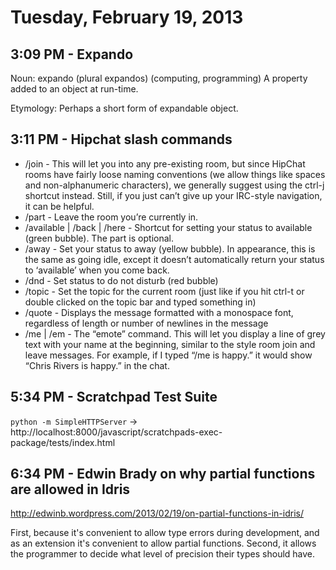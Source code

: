 # Tuesday, February 19, 2013

## 3:09 PM - Expando

Noun:
expando (plural expandos)
(computing, programming) A property added to an object at run-time.

Etymology:
Perhaps a short form of expandable object.

## 3:11 PM - Hipchat slash commands

* /join - This will let you into any pre-existing room, but since HipChat rooms
  have fairly loose naming conventions (we allow things like spaces and
  non-alphanumeric characters), we generally suggest using the ctrl-j shortcut
  instead. Still, if you just can’t give up your IRC-style navigation, it can
  be helpful.
* /part - Leave the room you’re currently in.
* /available | /back | /here <msg> - Shortcut for setting your status to
  available (green bubble). The <msg> part is optional.
* /away <msg> - Set your status to away (yellow bubble). In appearance, this is
  the same as going idle, except it doesn’t automatically return your status to
  ‘available’ when you come back.
* /dnd <msg> - Set status to do not disturb (red bubble)
* /topic <msg> - Set the topic for the current room (just like if you hit
  ctrl-t or double clicked on the topic bar and typed something in)
* /quote <msg> - Displays the message formatted with a monospace font,
  regardless of length or number of newlines in the message
* /me | /em <msg> - The “emote” command. This will let you display a line of
  grey text with your name at the beginning, similar to the style room join and
  leave messages. For example, if I typed “/me is happy.” it would show “Chris
  Rivers is happy.” in the chat.

## 5:34 PM - Scratchpad Test Suite

`python -m SimpleHTTPServer` ->
http://localhost:8000/javascript/scratchpads-exec-package/tests/index.html

## 6:34 PM - Edwin Brady on why partial functions are allowed in Idris

http://edwinb.wordpress.com/2013/02/19/on-partial-functions-in-idris/

First, because it's convenient to allow type errors during development, and as
an extension it's convenient to allow partial functions. Second, it allows the
programmer to decide what level of precision their types should have.
